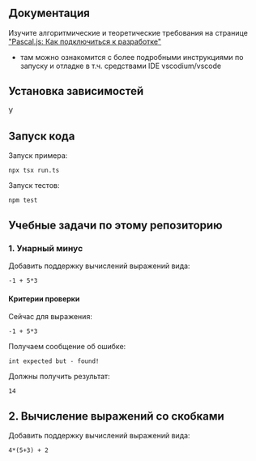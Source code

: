 ## Документация

Изучите алгоритмические и теоретические требования на странице ["Pascal.js: Как подключиться к разработке"](http://fkn.ktu10.com/?q=node/12411)
- там можно ознакомится с более подробными инструкциями по запуску и отладке в т.ч. средствами IDE vscodium/vscode

## Установка зависимостей

У
## Запуск кода

Запуск примера:
```shell
npx tsx run.ts
```

Запуск тестов:
```shell
npm test
```

## Учебные задачи по этому репозиторию

### 1. Унарный минус

Добавить поддержку вычислений выражений вида:

```shell
-1 + 5*3
```

#### Критерии проверки 

Сейчас для выражения:

```shell
-1 + 5*3
```
Получаем сообщение об ошибке:

```shell
int expected but - found!
```

Должны получить результат:
```shell
14
```

## 2. Вычисление выражений со скобками

Добавить поддержку вычислений выражений вида:

```shell
4*(5+3) + 2
```


